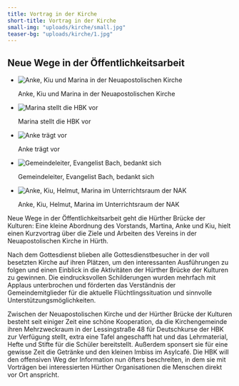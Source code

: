 ```yaml
---
title: Vortrag in der Kirche
short-title: Vortrag in der Kirche
small-img: "uploads/kirche/small.jpg"
teaser-bg: "uploads/kirche/1.jpg"
---
```


## Neue Wege in der Öffentlichkeitsarbeit
 

<section class="rollon_view">
  <ul class="rollon_container">
    <li class="rollon_item">
        <div class="small-img">
      <img src="{{ site.url }}uploads/kirche/1.jpg" alt="Anke, Kiu und Marina in der Neuapostolischen Kirche" class="lightbox"/>
      </div>
      <p>Anke, Kiu und Marina in der Neuapostolischen Kirche</p>
    </li>
    <li class="rollon_item">
        <div class="small-img">
      <img src="{{ site.url }}uploads/kirche/2.jpg" alt="Marina stellt die HBK vor" class="lightbox"/>
      </div>
      <p>Marina stellt die HBK vor</p>
    </li>
    <li class="rollon_item">
        <div class="small-img">
      <img src="{{ site.url }}uploads/kirche/3.jpg" alt="Anke trägt vor" class="lightbox"/>
      </div>
      <p>Anke trägt vor</p>
    </li>
    <li class="rollon_item">
    	<div class="small-img">
      <img src="{{ site.url }}uploads/kirche/4.jpg" alt="Gemeindeleiter, Evangelist Bach, bedankt sich" class="lightbox"/>
      </div>
      <p>Gemeindeleiter, Evangelist Bach, bedankt sich</p>
    </li>
    <li class="rollon_item">
    <div class="small-img">
      <img src="{{ site.url }}uploads/kirche/5.jpg" alt="Anke, Kiu, Helmut, Marina im Unterrichtsraum der NAK" class="lightbox"/>
      </div>
      <p>Anke, Kiu, Helmut, Marina im Unterrichtsraum der NAK</p>
    </li>
  </ul>
</section>

Neue Wege in der Öffentlichkeitsarbeit geht die Hürther Brücke der Kulturen: Eine kleine Abordnung des Vorstands, Martina, Anke und Kiu, hielt einen Kurzvortrag über die Ziele und Arbeiten des Vereins in der Neuapostolischen Kirche in Hürth.

Nach dem Gottesdienst blieben alle Gottesdienstbesucher in der voll besetzten Kirche auf ihren Plätzen, um den interessanten Ausführungen zu folgen und einen Einblick in die Aktivitäten der Hürther Brücke der Kulturen zu gewinnen. Die eindrucksvollen Schilderungen wurden mehrfach mit Applaus unterbrochen und förderten das Verständnis der Gemeindemitglieder für die aktuelle Flüchtlingssituation und sinnvolle Unterstützungsmöglichkeiten.

Zwischen der Neuapostolischen Kirche und der Hürther Brücke der Kulturen besteht seit einiger Zeit eine schöne Kooperation, da die Kirchengemeinde ihren Mehrzweckraum in der Lessingstraße 48 für Deutschkurse der HBK zur Verfügung stellt, extra eine Tafel angeschafft hat und das Lehrmaterial, Hefte und Stifte für die Schüler bereitstellt. Außerdem sponsert sie für eine gewisse Zeit die Getränke und den kleinen Imbiss im Asylcafé.
Die HBK will den offensiven Weg der Information nun öfters beschreiten, in dem sie mit Vorträgen bei interessierten Hürther Organisationen die Menschen direkt vor Ort anspricht.
